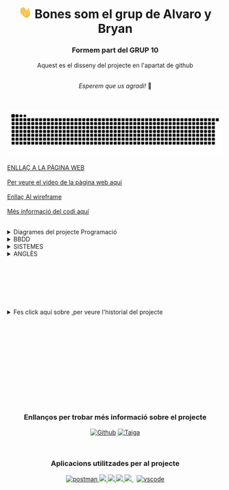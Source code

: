 <h1 align="center"><img src="https://raw.githubusercontent.com/ABSphreak/ABSphreak/master/gifs/Hi.gif" width="30px" /> Bones som el grup de Alvaro y Bryan</h1>
<h3 align="center">Formem part del GRUP 10</h3>

<div align="center">
Aquest es el disseny del projecte en l'apartat de github <br>
 <br>

<i>Esperem que us agradi!</i> 🚀
<br>
<br>
<br>
</div>

<p align = "center">
	<img src = "https://github.com/7oSkaaa/7oSkaaa/blob/output/github-contribution-grid-snake.svg?" alt = "Snake Game"/>
</p>

<a href="http://g10.daw.inspedralbes.cat/" >ENLLAÇ A LA PÀGINA WEB </a> <br> <br>
<a href="https://youtu.be/gKVc9uX9Cko?si=m9oVJPVKjmV1oNii" > Per veure el video de la pàgina web aquí </a> <br> <br>
<a href="https://www.figma.com/design/PFRyiarCOdoHD00SgUn9Gq/WireFrame?node-id=0-1&t=uxsPoFSvvXVfqbmq-1">Enllaç Al wireframe</a> <br> <br>
<a href="https://github.com/inspedralbes/projecte-1daw-24-25-daw1pj-PataPim/tree/main/php">Més informació del codi aquí</a> <br> <br>


<div align="left">
<details>
<summary align="left">Diagrames del projecte Programació
</summary> <br> <br> 
 
  <h2>Diagrames casos d'ús</h2>

	    
  <div>
    <h3>Diagrama Usuari</h3>
    <a href="docs/programació/Diagrama_CU_Usuari.drawio.png">
      <img src="docs/programació/Diagrama_CU_Usuari.drawio.png" />
    </a>
  </div>  

<br><br>

  <div>
    <h3>Diagrama Tecnic</h3>
    <a href="docs/programació/Diagrama_CU_Tecnic.drawio.png">
      <img src="docs/programació/Diagrama_CU_Tecnic.drawio.png" />
    </a>
  </div>

<br><br>

  <div>
    <h3>Diagrama Administrador</h3>
    <a href="docs/programació/Diagrama_CU_Administrador.drawio.png" >
      <img src="docs/programació/Diagrama_CU_Administrador.drawio.png" />
    </a>
  </div>

</details>
</div>


<div>
<details>
<summary align="left">BBDD
</summary> <br> <br>

<div>
  <h2>Esquema Model E-R</h2>
  <a href="docs/bd/Disseny_Model_E-R.drawio.png" >
      <img src="docs/bd/Disseny_Model_E-R.drawio.png" />
    </a>
</div>

</details>
</div>


<div>
<details>
<summary align="left">SISTEMES 
</summary> <br> <br>

<div>
  <h2> Requisits Bàsics per a l'execució de l'aplicació</h2>
  <a href="/docs/sistemes/SISTEMES.pdf" >
      <img src="docs/sistemes/SISTEMES.png"/>
    </a>
</div>


</details>
</div>

<div>
<details>
<summary align="left">ANGLÈS 
</summary> <br> <br>

<div>
  <h2> Requisits Bàsics per a l'execució de l'aplicació</h2>
  <a href="/docs/anglès/Alvaro_Saldaña_Bryan_Ruzafa_User_Guide.pdf" >
      <img src="docs/anglès/hola.png"/>
    </a>
</div>

<div>
  <a href="/docs/anglès/Alvaro_Saldaña_Bryan_Ruzafa_Script.pdf" >
      <img src="docs/anglès/hola2.png"/>
    </a>
</div>

<div>
  <a href="/docs/anglès/Alvaro_Saldaña_Bryan_Ruzafa_Presentation.pdf" >
      <img src="docs/anglès/hola3.png"/>
    </a>
</div>

</details>
</div>


<br>
<br>
<br>
<br>
<br>
<br>
<br>


<div>
<details>
<summary align="left">Fes click aquí sobre ,per veure l'historial del projecte
</summary> <br> <br> 

<strong>22/04/2025</strong> <br> 
<p>En aquest dia creem el Taiga i el grup en el repositori de github també creem el disseny de tot el github per tenir una bona presentacio dels diagrames</p>
<br> <br> 

 <strong>23/04/2025</strong> <br> 
<p> Vam crear els diagrames de casos d'us i els vaig pujar al github i començem l'esquema de pantalles (wireframe) </p> <br> <br>

 <strong>24/04/2025</strong> <br> 
<p> Treballem el el model E-R y conceptual de la base de dades del usuaris tècnics,administrador acabem l'esquema de pantalles de les incidències </p> <br> <br>

 <strong>25/04/2025</strong> <br> 
<p> Convertim el model E-Rconceptual de la base de dades a model Relacional (Creació de taules a la base de dades) i planifiquem el Sprint 1 que farem la setmana vinent</p> <br> <br>

<strong>28/04/2025</strong> <br> 
<p> Vam començar a crear la pàgina d’inici amb HTML, CSS i Bootstrap per fer-la responsive, i vam iniciar la connexió amb la base de dades mitjançant PHP. També es van modificar els repositoris a GitHub i es van penjar els arxius de Docker i els esquemes de la base de dades.</p> <br> <br>

<strong>29/04/2025</strong> <br> 
<p>Vam continuar treballant en el landing page i en la connexió PHP amb la base de dades, es va crear la taula d’incidències i es van penjar a GitHub els esquemes de pantalla i els fitxers de connexió.</p> <br> <br>

<strong>30/04/2025</strong> <br> 
<p> Es van crear els fitxers PHP per establir la connexió amb la base de dades i gestionar la creació d’incidències, es van crear totes les taules a la base de dades i es va configurar el compte al clúster per a la connexió, verificant que tot funcionés correctament amb els contenidors de Docker.</p> <br> <br>

<strong>05/05/2025</strong> <br> 
<p>Es van crear fitxers PHP per processar i editar incidències, aplicar estils a les pàgines ja fetes i modificar alguns camps de la base de dades per fer-los compatibles amb PHP. A més, es va connectar Docker amb Adminer i Apache2 i es va iniciar el SPRINT 2.</p> <br> <br>

<strong>06/05/2025</strong> <br> 
<p> Es va finalitzar el fitxer editar_incidencia.php, permetent modificar incidències i guardar-ne els canvis, i es va crear l’esquema tècnic del projecte amb la documentació dels requisits bàsics per a la seva execució.</p> <br> <br>

<strong>07/05/2025</strong> <br> 
<p> Es va acabar el fitxer delete_incidencia.php i es va iniciar el desenvolupament de documentar_incidencia.php, penjant l’esquema corresponent amb els requisits per a l’execució de l’aplicació. També es va gestionar el compte de MongoDB i es va preparar per emmagatzemar els logs del sistema.</p> <br> <br>

<strong>08/05/2025</strong> <br> 
<p> Es va finalitzar el fitxer documentar_incidencia.php, s’hi va afegir un formulari inicial per a l’edició del contingut de les incidències i es va crear el fitxer consulta_incidencia.php.</p> <br> <br>

<strong>09/05/2025</strong> <br> 
<p> Es va finalitzar la consulta d’incidències i es va començar a desenvolupar la part de gestió de tècnics també es va continuar treballant en tots els fitxers relacionats amb la gestió de tècnics.</p> <br> <br>

<strong>12/05/2025</strong> <br> 
<p> Es va crear el fitxer login.php, s’actualitzà la base de dades per implementar el camp contrasenya a diverses taules i es van implementar les sessions per als diferents usuaris.</p> <br> <br>

<strong>13/05/2025</strong> <br> 
<p> Es va fer la connexió a MongoDB Atlas en producció i es van registrar els primers logs a la base de dades, incloent-hi la URL, l’usuari i el timestamp. També es va implementar el middleware i la connexió Mongo Express per visualitzar els logs.</p> <br> <br>

<strong>14/05/2025</strong> <br> 
<p>Es van millorar els estils CSS de les pàgines i es va crear un menú d’usuari. També es van crear dues pàgines, veurelogs.php i estadistiques.php, que permeten visualitzar els logs i estadístiques del sistema.</p> <br> <br>

<strong>15/05/2025</strong> <br> 
<p>Es va implementar MongoDB en producció de manera definitiva i es van ajustar els estils CSS, aplicant dissenys de Bootstrap a les pàgines veurelogs.php i estadistiques.php.</p> <br> <br>

<strong>16/05/2025</strong> <br> 
<p> Es va redactar i finalitzar el document de guia d’usuari (user guide).</p> <br> <br>



</details>
</div>

<br>
<br>
<br>
<br>
<br>
<br>
<br>
<br>
<br>
<br>
<br>
<br>

<div align="center">
<h3>Enllanços per trobar més informació sobre el projecte</h3>
<p>
<a href="https://github.com/inspedralbes/projecte-1daw-24-25-daw1pj-PataPim" target="_blank"><img alt="Github" src="https://img.shields.io/badge/GitHub-%2312100E.svg?&style=for-the-badge&logo=Github&logoColor=white" width='100' height='30' /></a> 
<a href="https://tree.taiga.io/project/bryanruzafagon-daw1pj10/backlog" target="_blank"><img alt="Taiga" src="https://docs.taiga.io/imgs/logo.png"  width='100' height='30'  /></a> 
</p>
</div>

<br>

<div align="center">
<h3>Aplicacions utilitzades per al projecte </h3> 

<a href="https://www.php.net/" target="_blank"> <img src="https://www.vectorlogo.zone/logos/php/php-icon.svg" alt="postman" width="45" height="45"/> </a> 
    <a href="https://www.w3.org/html/" target="_blank"> <img src="https://img.icons8.com/color/48/000000/html-5.png"/> </a> 
    <a href="https://www.w3schools.com/css/" target="_blank"> <img src="https://img.icons8.com/color/48/000000/css3.png"/> </a> 
    <a href="https://developer.mozilla.org/en-US/docs/Web/JavaScript" target="_blank"> <img src="https://img.icons8.com/color/48/000000/javascript.png"/> </a> 
    <a style="padding-right:8px;" href="https://www.mysql.com/" target="_blank"> <img src="https://img.icons8.com/fluent/50/000000/mysql-logo.png"/> </a>
       <a href="https://code.visualstudio.com/" target="_blank"> <img src="https://www.vectorlogo.zone/logos/visualstudio_code/visualstudio_code-icon.svg" alt="vscode" width="45" height="45"/> </a>

</div>
